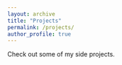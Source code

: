```yaml
---
layout: archive
title: "Projects"
permalink: /projects/
author_profile: true
---
```


Check out some of my side projects.
